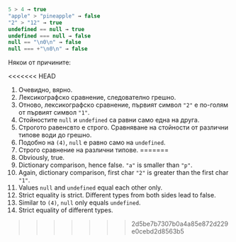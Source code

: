 

```js no-beautify
5 > 4 → true
"apple" > "pineapple" → false
"2" > "12" → true
undefined == null → true
undefined === null → false
null == "\n0\n" → false
null === +"\n0\n" → false
```

Някои от причините:

<<<<<<< HEAD
1. Очевидно, вярно.
2. Лексикографскo сравнение, следователно грешно.
3. Отново, лексикографскo сравнение, първият символ `"2"` е по-голям от първият символ `"1"`.
4. Стойностите `null` и `undefined` са равни само една на друга.
5. Строгото равенсвто е строго. Сравняване на стойности от различни типове води до грешно.
6. Подобно на `(4)`, `null` е равно само на `undefined`.
7. Строго сравнение на различни типове.
=======
1. Obviously, true.
2. Dictionary comparison, hence false. `"a"` is smaller than `"p"`.
3. Again, dictionary comparison, first char `"2"` is greater than the first char `"1"`.
4. Values `null` and `undefined` equal each other only.
5. Strict equality is strict. Different types from both sides lead to false.
6. Similar to `(4)`, `null` only equals `undefined`.
7. Strict equality of different types.
>>>>>>> 2d5be7b7307b0a4a85e872d229e0cebd2d8563b5
